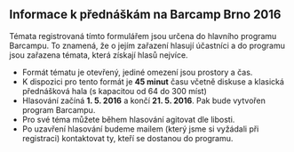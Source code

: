 Informace k přednáškám na Barcamp Brno 2016
-------------------------------------------

Témata registrovaná tímto formulářem jsou určena do hlavního programu Barcampu. To znamená, že o jejím zařazení hlasují účastníci a do programu jsou zařazena témata, která získají hlasů nejvíce.

 - Formát tématu je otevřený, jediné omezení jsou prostory a čas.
 - K dispozici pro tento formát je **45 minut** času včetně diskuse a klasická přednášková hala (s kapacitou od 64 do 300 míst)
 - Hlasování začíná **1. 5. 2016** a končí **21. 5. 2016**. Pak bude vytvořen program Barcampu.
 - Pro své téma můžete během hlasování agitovat dle libosti.
 - Po uzavření hlasování budeme mailem (který jsme si vyžádali při registraci) kontaktovat ty, kteří se dostanou do programu.
